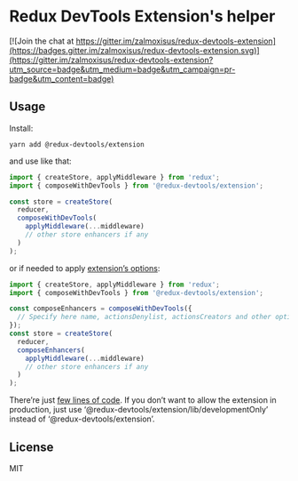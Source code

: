 # Redux DevTools Extension's helper

[![Join the chat at https://gitter.im/zalmoxisus/redux-devtools-extension](https://badges.gitter.im/zalmoxisus/redux-devtools-extension.svg)](https://gitter.im/zalmoxisus/redux-devtools-extension?utm_source=badge&utm_medium=badge&utm_campaign=pr-badge&utm_content=badge)

## Usage

Install:

```
yarn add @redux-devtools/extension
```

and use like that:

```js
import { createStore, applyMiddleware } from 'redux';
import { composeWithDevTools } from '@redux-devtools/extension';

const store = createStore(
  reducer,
  composeWithDevTools(
    applyMiddleware(...middleware)
    // other store enhancers if any
  )
);
```

or if needed to apply [extension’s options](https://github.com/reduxjs/redux-devtools/blob/main/extension/docs/API/Arguments.md):

```js
import { createStore, applyMiddleware } from 'redux';
import { composeWithDevTools } from '@redux-devtools/extension';

const composeEnhancers = composeWithDevTools({
  // Specify here name, actionsDenylist, actionsCreators and other options
});
const store = createStore(
  reducer,
  composeEnhancers(
    applyMiddleware(...middleware)
    // other store enhancers if any
  )
);
```

There’re just [few lines of code](https://github.com/reduxjs/redux-devtools/blob/main/packages/redux-devtools-extension/src/index.ts). If you don’t want to allow the extension in production, just use ‘@redux-devtools/extension/lib/developmentOnly’ instead of ‘@redux-devtools/extension’.

## License

MIT
